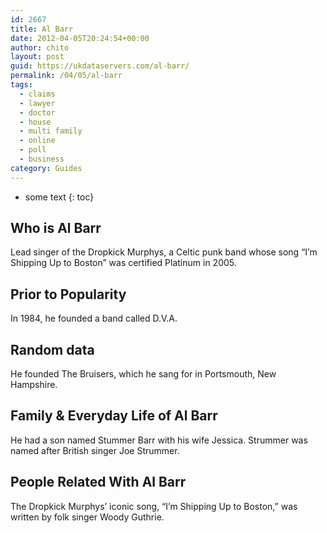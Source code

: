 ```yaml
---
id: 2667
title: Al Barr
date: 2012-04-05T20:24:54+00:00
author: chito
layout: post
guid: https://ukdataservers.com/al-barr/
permalink: /04/05/al-barr
tags:
  - claims
  - lawyer
  - doctor
  - house
  - multi family
  - online
  - poll
  - business
category: Guides
---
```


* some text
{: toc}


## Who is  Al Barr
                  
                  
                  
Lead singer of the Dropkick Murphys, a Celtic punk band whose song &#8220;I&#8217;m Shipping Up to Boston&#8221; was certified Platinum in 2005.
                  
                
                
                
## Prior to Popularity 
                  
                  
                  
In 1984, he founded a band called D.V.A.
                  
                
                
                
## Random data 
                  
                  
                  
He founded The Bruisers, which he sang for in Portsmouth, New Hampshire.
                  
                
                
                
## Family & Everyday Life of Al Barr
                  
                  
                  
He had a son named Stummer Barr with his wife Jessica. Strummer was named after British singer Joe Strummer.
                  
                
                
                
## People Related With  Al Barr
                  
                  
                  
The Dropkick Murphys&#8217; iconic song, &#8220;I&#8217;m Shipping Up to Boston,&#8221; was written by folk singer Woody Guthrie.
                  
                
              
            
          
          
          
    
    
  
